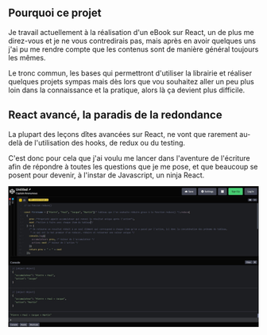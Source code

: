 ## Pourquoi ce projet

Je travail actuellement à la réalisation d'un eBook sur React,
un de plus me direz-vous et je ne vous contredirais pas, mais après en avoir quelques uns
j'ai pu me rendre compte que les contenus sont de manière général
toujours les mêmes.

Le tronc commun, les bases qui permettront d'utiliser la librairie
et réaliser quelques projets sympas mais dès lors que vou souhaitez aller un peu plus loin
dans la connaissance et la pratique, alors là ça devient plus difficile.

## React avancé, la paradis de la redondance

La plupart des leçons dîtes avancées sur React, ne vont que rarement
au-delà de l'utilisation des hooks, de redux ou du testing.

C'est donc pour cela que j'ai voulu me lancer dans l'aventure de l'écriture
afin de répondre à toutes les questions que je me pose, et que beaucoup se posent
pour devenir, à l'instar de Javascript, un ninja React.

![exemple React++](public/images/reduceFunction.jpg)
